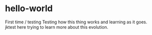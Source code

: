 # hello-world
First time / testing
Testing how this thing works and learning as it goes.
jktest here trying to learn more about this evolution.
